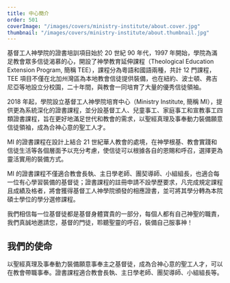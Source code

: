 ```yaml
---
title: 中心簡介
order: 501
coverImage: "/images/covers/ministry-institute/about.cover.jpg"
thumbnail: "/images/covers/ministry-institute/about.thumbnail.jpg"
---
```


基督工人神學院的證書培訓項目始於 20 世紀 90 年代，1997 年開始，學院為滿足教會眾多信徒渴慕的心，開設了神學教育延伸課程（Theological Education Extension Program, 簡稱 TEE），課程分為粵語和國語兩種，共計 12 門課程，TEE 項目不僅在北加州灣區為本地教會信徒提供裝備，也在紐約、波士頓、弗吉尼亞等地設立分校園，二十年間，與教會一同培育了大量的優秀信徒領袖。

2018 年起，學院設立基督工人神學院培育中心（Ministry Institute, 簡稱 MI），提供更為系統深化的證書課程，並分設基督工人、兒童事工、家庭事工和宣教事工四類證書課程，旨在更好地滿足世代和教會的需求，以聖經真理及事奉動力裝備願意信徒領袖，成為合神心意的聖工人才。

MI 的證書課程在設計上結合 21 世紀華人教會的處境，在神學根基、教會實踐和信徒生活等各個層面予以充分考慮，使信徒可以根據各自的恩賜和呼召，選擇更為靈活實用的裝備方式。

MI 的證書課程不僅適合教會長執、主日學老師、團契導師、小組組長，也適合每一位有心學習裝備的基督徒；證書課程的註冊申請不設學歷要求，凡完成規定課程且成績及格者，將會獲得基督工人神學院頒發的相應證書，並可將其學分轉為本院碩士學位的學分選修課程。

我們相信每一位基督徒都是基督身體寶貴的一部分，每個人都有自己神聖的職責，我們真誠地邀請您，基督的門徒，聆聽聖靈的呼召，裝備自己服事神！

## 我們的使命

以聖經真理及事奉動力裝備願意事奉主之基督徒，成為合神心意的聖工人才，可以在教會帶職事奉。證書課程適合教會長執、主日學老師、團契導師、小組組長等。
